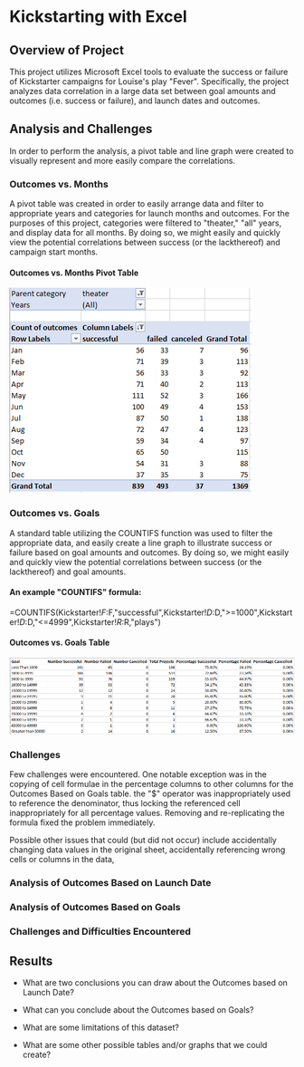 # Kickstarting with Excel

## Overview of Project
This project utilizes Microsoft Excel tools to evaluate the success or failure of Kickstarter campaigns for Louise's play "Fever". Specifically, the project analyzes data correlation in a large data set between goal amounts and outcomes (i.e. success or failure), and launch dates and outcomes.

## Analysis and Challenges
In order to perform the analysis, a pivot table and line graph were created to visually represent and more easily compare the correlations.  

### Outcomes vs. Months
A pivot table was created in order to easily arrange data and filter to appropriate years and categories for launch months and outcomes. For the purposes of this project, categories were filtered to "theater," "all" years, and display data for all months. By doing so, we might easily and quickly view the potential correlations between success (or the lackthereof) and campaign start months.
#### Outcomes vs. Months Pivot Table
![Outcomes Based on Month Pivot Table](resources/Outcomes_Launch_Pivot.PNG)

### Outcomes vs. Goals
A standard table utilizing the COUNTIFS function was used to filter the appropriate data, and easily create a line graph to illustrate success or failure based on goal amounts and outcomes.  By doing so, we might easily and quickly view the potential correlations between success (or the lackthereof) and goal amounts.
#### An example "COUNTIFS" formula:  
=COUNTIFS(Kickstarter!$F:$F,"successful",Kickstarter!$D:$D,">=1000",Kickstarter!$D:$D,"<=4999",Kickstarter!$R:$R,"plays")
#### Outcomes vs. Goals Table
![Outcomes Based on Goals Table](resources/Outcomes_Goals_Table.PNG)

### Challenges
Few challenges were encountered.  One notable exception was in the copying of cell formulae in the percentage columns to other columns for the Outcomes Based on Goals table.  the "$" operator was inappropriately used to reference the denominator, thus locking the referenced cell inappropriately for all percentage values.  Removing and re-replicating the formula fixed the problem immediately.

Possible other issues that could (but did not occur) include accidentally changing data values in the original sheet, accidentally referencing wrong cells or columns in the data, 

### Analysis of Outcomes Based on Launch Date

### Analysis of Outcomes Based on Goals

### Challenges and Difficulties Encountered

## Results

- What are two conclusions you can draw about the Outcomes based on Launch Date?

- What can you conclude about the Outcomes based on Goals?

- What are some limitations of this dataset?

- What are some other possible tables and/or graphs that we could create?
